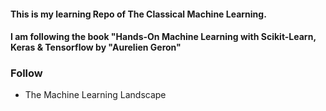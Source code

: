 #### This is my learning Repo of The Classical Machine Learning.
#### I am following the book "Hands-On Machine Learning with Scikit-Learn, Keras & Tensorflow by "Aurelien Geron"

### Follow
- The Machine Learning Landscape
